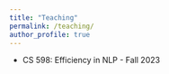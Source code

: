 ```yaml
---
title: "Teaching"
permalink: /teaching/
author_profile: true
---
```


* <a href="https://canvas.illinois.edu/courses/40851" style="text-decoration:none">CS 598: Efficiency in NLP - Fall 2023</a>
